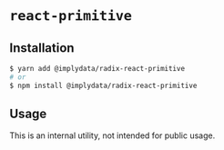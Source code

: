 # `react-primitive`

## Installation

```sh
$ yarn add @implydata/radix-react-primitive
# or
$ npm install @implydata/radix-react-primitive
```

## Usage

This is an internal utility, not intended for public usage.
